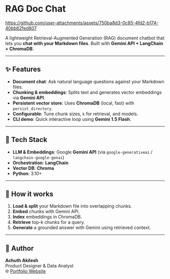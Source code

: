 # RAG Doc Chat



https://github.com/user-attachments/assets/750ba8d3-0c85-4fd2-b174-40bb62fed807


A lightweight Retrieval-Augmented Generation (RAG) document chatbot that lets you **chat with your Markdown files**. Built with **Gemini API + LangChain + ChromaDB**.


---


## ✨ Features


* **Document chat**: Ask natural language questions against your Markdown files.
* **Chunking & embeddings**: Splits text and generates vector embeddings via **Gemini API**.
* **Persistent vector store**: Uses **ChromaDB** (local, fast) with `persist_directory`.
* **Configurable**: Tune chunk sizes, `k` for retrieval, and models.
* **CLI demo**: Quick interactive loop using **Gemini 1.5 Flash**.


---


## 🧱 Tech Stack


* **LLM & Embeddings**: Google **Gemini API** (via `google-generativeai` / `langchain-google-genai`)
* **Orchestration**: **LangChain**
* **Vector DB**: **Chroma**
* **Python**: 3.10+


---


## 🔎 How it works


1. **Load & split** your Markdown file into overlapping chunks.
2. **Embed** chunks with Gemini API.
3. **Index** embeddings in ChromaDB.
4. **Retrieve** top-k chunks for a query.
5. **Generate** a grounded answer with Gemini using retrieved context.
---
## 🙌 Author

**Achuth Akilesh**  
Product Designer & Data Analyst  
🌐 [Portfolio Website](https://madebyachuth.framer.website/)
